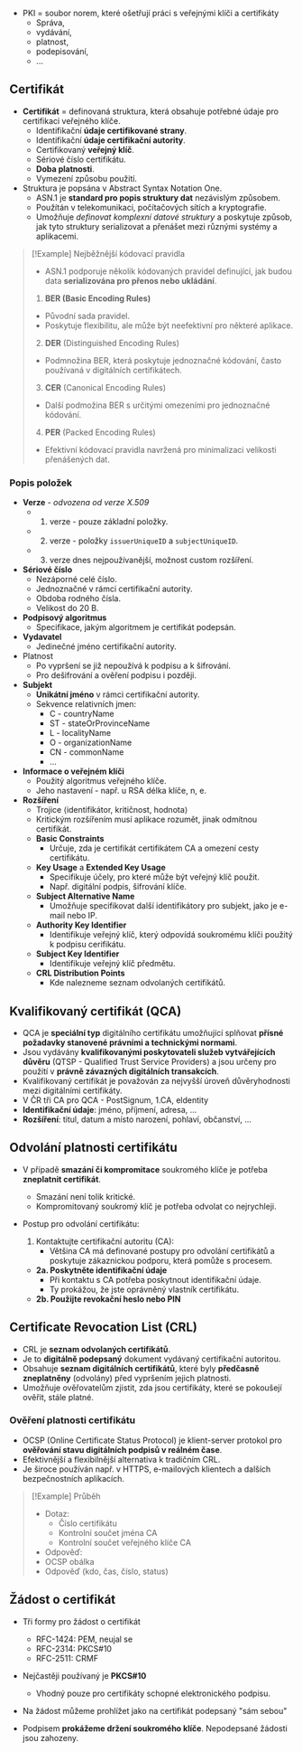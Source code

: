 - PKI = soubor norem, které ošetřují práci s veřejnými klíči a certifikáty
	- Správa,
	- vydávání,
	- platnost,
	- podepisování,
	- ...

## Certifikát
- **Certifikát** = definovaná struktura, která obsahuje potřebné údaje pro certifikaci veřejného klíče.
	- Identifikační **údaje certifikované strany**.
	- Identifikační **údaje certifikační autority**.
	- Certifikovaný **veřejný klíč**.
	- Sériové číslo certifikátu.
	- **Doba platnosti**.
	- Vymezení způsobu použití.
- Struktura je popsána v Abstract Syntax Notation One.
	- ASN.1 je **standard pro popis struktury dat** nezávislým způsobem.
	- Použítán v telekomunikaci, počítačových sítích a kryptografie.
	- Umožňuje *definovat komplexní datové struktury* a poskytuje způsob, jak tyto struktury serializovat a přenášet mezi různými systémy a aplikacemi.

>[!Example] Nejběžnější kódovací pravidla
> - ASN.1 podporuje několik kódovaných pravidel definující, jak budou data **serializována pro přenos nebo ukládání**.
> 1. **BER (Basic Encoding Rules)**
> 	- Původní sada pravidel.
> 	- Poskytuje flexibilitu, ale může být neefektivní pro některé aplikace.
> 2. **DER** (Distinguished Encoding Rules)
> 	- Podmnožina BER, která poskytuje jednoznačné kódování, často používaná v digitálních certifikátech.
> 3.  **CER** (Canonical Encoding Rules)
> 	- Další podmožina BER s určitými omezeními pro jednoznačné kódování.
> 4. **PER** (Packed Encoding Rules)
> 	- Efektivní kódovací pravidla navržená pro minimalizaci velikosti přenášených dat.

### Popis položek
- **Verze** - *odvozena od verze X.509*
	- 1. verze - pouze základní položky.
	- 2. verze - položky `issuerUniqueID` a `subjectUniqueID`.
	- 3. verze dnes nejpoužívanější, možnost custom rozšíření.
- **Sériové číslo**
	- Nezáporné celé číslo.
	- Jednoznačné v rámci certifikační autority.
	- Obdoba rodného čísla.
	- Velikost do 20 B.
- **Podpisový algoritmus**
	- Specifikace, jakým algoritmem je certifikát podepsán.
- **Vydavatel**
	- Jedinečné jméno certifikační autority.
- Platnost
	- Po vypršení se již nepoužívá k podpisu a k šifrování.
	- Pro dešifrování a ověření podpisu i později.
- **Subjekt**
	- **Unikátní jméno** v rámci certifikační autority.
	- Sekvence relativních jmen:
		- C - countryName
		- ST - stateOrProvinceName
		- L - localityName
		- O - organizationName
		- CN - commonName
		- ...
- **Informace o veřejném klíči**
	- Použitý algoritmus veřejného klíče.
	- Jeho nastavení - např. u RSA délka klíče, n, e.
- **Rozšíření**
	- Trojice $\langle$identifikátor, kritičnost, hodnota$\rangle$
	- Kritickým rozšířením musí aplikace rozumět, jinak odmítnou certifikát.
	- **Basic Constraints**
		- Určuje, zda je certifikát certifikátem CA a omezení cesty certifikátu.
	- **Key Usage** a **Extended Key Usage**
		- Specifikuje účely, pro které může být veřejný klíč použit.
		- Např. digitální podpis, šifrování klíče.
	- **Subject Alternative Name**
		- Umožňuje specifikovat další identifikátory pro subjekt, jako je e-mail nebo IP.
	- **Authority Key Identifier**
		- Identifikuje veřejný klíč, který odpovídá soukromému klíči použitý k podpisu cerifikátu.
	- **Subject Key Identifier**
		- Identifikuje veřejný klíč předmětu.
	- **CRL Distribution Points**
		- Kde nalezneme seznam odvolaných certifikátů.

## Kvalifikovaný certifikát (QCA)
- QCA je **speciální typ** digitálního certifikátu umožňující splňovat **přísné požadavky stanovené právními a technickými normami**.
- Jsou vydávány **kvalifikovanými poskytovateli služeb vytvářejících důvěru** (QTSP - Qualified Trust Service Providers) a jsou určeny pro použití v **právně závazných digitálních transakcích**.
- Kvalifikovaný certifikát je považován za nejvyšší úroveň důvěryhodnosti mezi digitálními certifikáty.
- V ČR tři CA pro QCA - PostSignum, 1.CA, eldentity
- **Identifikační údaje**: jméno, příjmení, adresa, ...
- **Rozšíření**: titul, datum a místo narození, pohlaví, občanství, ...

## Odvolání platnosti certifikátu
- V případě **smazání či kompromitace** soukromého klíče je potřeba **zneplatnit certifikát**.
	- Smazání není tolik kritické.
	- Kompromitovaný soukromý klíč je potřeba odvolat co nejrychleji.

- Postup pro odvolání certifikátu:
	1. Kontaktujte certifikační autoritu (CA):
		- Většina CA má definované postupy pro odvolání certifikátů a poskytuje zákaznickou podporu, která pomůže s procesem.
	- **2a. Poskytněte identifikační údaje**
		- Při kontaktu s CA potřeba poskytnout identifikační údaje.
		- Ty prokážou, že jste oprávněný vlastník certifikátu.
	- **2b. Použijte revokační heslo nebo PIN**

## Certificate Revocation List (CRL)
- CRL je **seznam odvolaných certifikátů**.
- Je to **digitálně podepsaný** dokument vydávaný certifikační autoritou.
- Obsahuje **seznam digitálních certifikátů**, které byly **předčasně zneplatněny** (odvolány) před vypršením jejich platnosti.
- Umožňuje ověřovatelům zjistit, zda jsou certifikáty, které se pokoušejí ověřit, stále platné.

### Ověření platnosti certifikátu
- OCSP (Online Certificate Status Protocol) je klient-server protokol pro **ověřování stavu digitálních podpisů v reálném čase**.
- Efektivnější a flexibilnější alternativa k tradičním CRL.
- Je široce používán např. v HTTPS, e-mailových klientech a dalších bezpečnostních aplikacích.

>[!Example] Průběh
>- Dotaz:
>	- Číslo certifikátu
>	- Kontrolní součet jména CA
>	- Kontrolní součet veřejného klíče CA
>-  Odpověď:
>	- OCSP obálka
>	- Odpověď (kdo, čas, číslo, status)

## Žádost o certifikát
- Tři formy pro žádost o certifikát
	- RFC-1424: PEM, neujal se
	- RFC-2314: PKCS#10
	- RFC-2511: CRMF
- Nejčastěji používaný je **PKCS#10**
	- Vhodný pouze pro certifikáty schopné elektronického podpisu.

- Na žádost můžeme prohlížet jako na certifikát podepsaný "sám sebou"
- Podpisem **prokážeme držení soukromého klíče**. Nepodepsané žádosti jsou zahozeny.

